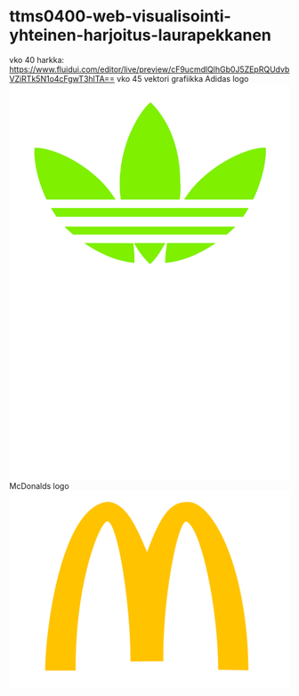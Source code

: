 # ttms0400-web-visualisointi-yhteinen-harjoitus-laurapekkanen

vko 40 harkka: https://www.fluidui.com/editor/live/preview/cF9ucmdlQlhGb0J5ZEpRQUdvbVZiRTk5N1o4cFgwT3hlTA==
vko 45 vektori grafiikka
Adidas logo
![Adidas logo](https://github.com/JAMK-IT-STUDENT/ttms0400-web-visualisointi-yhteinen-harjoitus-laurapekkanen/blob/master/adidas.svg)
McDonalds logo
![McDonalds logo](https://github.com/JAMK-IT-STUDENT/ttms0400-web-visualisointi-yhteinen-harjoitus-laurapekkanen/blob/master/mc.svg)
